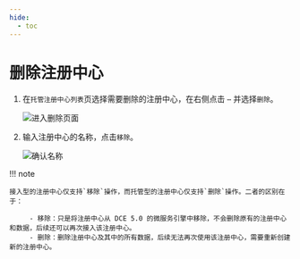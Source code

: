 ```yaml
---
hide:
  - toc
---
```


# 删除注册中心

1. 在`托管注册中心列表`页选择需要删除的注册中心，在右侧点击 `⋯` 并选择`删除`。

    ![进入删除页面](https://docs.daocloud.io/daocloud-docs-images/docs/skoala/registry/managed/registry-lcm/imgs/delete01.png)

2. 输入注册中心的名称，点击`移除`。

    ![确认名称](https://docs.daocloud.io/daocloud-docs-images/docs/skoala/registry/managed/registry-lcm/imgs/delete02.png)

!!! note

    接入型的注册中心仅支持`移除`操作，而托管型的注册中心仅支持`删除`操作。二者的区别在于：

         - 移除：只是将注册中心从 DCE 5.0 的微服务引擎中移除，不会删除原有的注册中心和数据，后续还可以再次接入该注册中心。
         - 删除：删除注册中心及其中的所有数据，后续无法再次使用该注册中心，需要重新创建新的注册中心。
